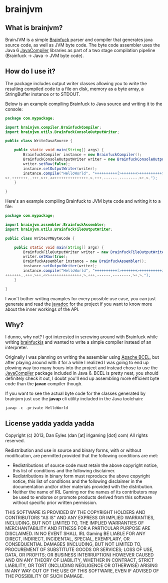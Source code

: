 brainjvm
========

## What is brainjvm?

BrainJVM is a simple [Brainfuck](http://en.wikipedia.org/wiki/Brainfuck) parser and compiler that generates java source code,
as well as JVM byte code. The byte code assembler uses the Java 6 [JavaCompiler](http://docs.oracle.com/javase/6/docs/api/javax/tools/JavaCompiler.html) libraries
as part of a two stage compilation pipeline (Brainfuck -> Java -> JVM byte code).

## How do I use it?

The package includes output writer classes allowing you to write the resulting compiled
code to a file on disk, memory as a byte array, a StringBuffer instance or to STDOUT.

Below is an example compiling Brainfuck to Java source and writing it to the console:

```java
package com.mypackage;

import brainjvm.compiler.BrainfuckCompiler;
import brainjvm.utils.BrainfuckConsoleOutputWriter;

public class WriteJavaSource {

    public static void main(String[] args) {
        BrainfuckCompiler instance = new BrainfuckCompiler();
        BrainfuckConsoleOutputWriter writer = new BrainfuckConsoleOutputWriter();
        writer.setRaw(false);
        instance.setOutputWriter(writer);
        instance.compile("HelloWorld", "++++++++++[>+++++++>++++++++++>+++>+<<<<-]>++.\ 
>+.+++++++..+++.>++.<<+++++++++++++++.>.+++.------.--------.>+.>.");
    }

}

```

Here's an example compiling Brainfuck to JVM byte code and writing it to a file:

```java
package com.mypackage;

import brainjvm.assembler.BrainfuckAssembler;
import brainjvm.utils.BrainfuckFileOutputWriter;

public class WriteJVMByteCode {

    public static void main(String[] args) {
        BrainfuckFileOutputWriter writer = new BrainfuckFileOutputWriter("HelloWorld", "/tmp/");
        writer.setRaw(true);
        BrainfuckAssembler instance = new BrainfuckAssembler();
        instance.setOutputWriter(writer);
        instance.compile("HelloWorld", "++++++++++[>+++++++>++++++++++>+++>+<<<<-]>++.>+.\
+++++++..+++.>++.<<+++++++++++++++.>.+++.------.--------.>+.>.");
    }

}
```

I won't bother writing examples for every possible use case, you can just generate
and read the [javadoc](http://en.wikipedia.org/wiki/Javadoc) for the project if you
want to know more about the inner workings of the API.

## Why?

I dunno, why not? I got interested in screwing around with Brainfuck while writing
[brainfuckjs](https://github.com/dan-eyles/brainfuckjs) and wanted to write a simple
compiler instead of an interpreter.

Originally I was planning on writing the assembler using [Apache BCEL](http://commons.apache.org/bcel/),
but after playing around with it for a while I realized I was going to end up plowing way too many hours
into the project and instead chose to use the [JavaCompiler](http://docs.oracle.com/javase/6/docs/api/javax/tools/JavaCompiler.html) package included in Java 6. BCEL is pretty neat,
you should definitely check it out, I doubt you'll end up assembling more efficient byte code than the **javac** compiler though.

If you want to see the actual byte code for the classes generated by brainjvm just use the **javap**
cli utility included in the Java toolchain:

```
javap -c -private HelloWorld
```

## License yadda yadda yadda

Copyright (c) 2013, Dan Eyles (dan [at] irlgaming [dot] com)
All rights reserved.

Redistribution and use in source and binary forms, with or without
modification, are permitted provided that the following conditions are met:
   * Redistributions of source code must retain the above copyright notice, this list of conditions and the following disclaimer.
   * Redistributions in binary form must reproduce the above copyright notice, this list of conditions and the following disclaimer in the documentation and/or other materials provided with the distribution.
   * Neither the name of IRL Gaming nor the names of its contributors may be used to endorse or promote products derived from this software without specific prior written permission.
 
THIS SOFTWARE IS PROVIDED BY THE COPYRIGHT HOLDERS AND CONTRIBUTORS "AS IS" AND
ANY EXPRESS OR IMPLIED WARRANTIES, INCLUDING, BUT NOT LIMITED TO, THE IMPLIED
WARRANTIES OF MERCHANTABILITY AND FITNESS FOR A PARTICULAR PURPOSE ARE
DISCLAIMED. IN NO EVENT SHALL IRL Gaming BE LIABLE FOR ANY
DIRECT, INDIRECT, INCIDENTAL, SPECIAL, EXEMPLARY, OR CONSEQUENTIAL DAMAGES
(INCLUDING, BUT NOT LIMITED TO, PROCUREMENT OF SUBSTITUTE GOODS OR SERVICES;
LOSS OF USE, DATA, OR PROFITS; OR BUSINESS INTERRUPTION) HOWEVER CAUSED AND
ON ANY THEORY OF LIABILITY, WHETHER IN CONTRACT, STRICT LIABILITY, OR TORT
(INCLUDING NEGLIGENCE OR OTHERWISE) ARISING IN ANY WAY OUT OF THE USE OF THIS
SOFTWARE, EVEN IF ADVISED OF THE POSSIBILITY OF SUCH DAMAGE.
